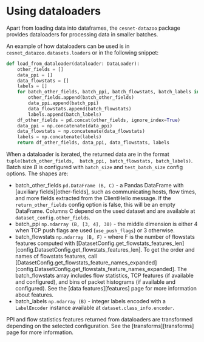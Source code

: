 # Using dataloaders
Apart from loading data into dataframes, the `cesnet-datazoo` package provides dataloaders for processing data in smaller batches.

An example of how dataloaders can be used is in `cesnet_datazoo.datasets.loaders` or in the following snippet:

```python
def load_from_dataloader(dataloader: DataLoader):
    other_fields = []
    data_ppi = []
    data_flowstats = []
    labels = []
    for batch_other_fields, batch_ppi, batch_flowstats, batch_labels in dataloader:
        other_fields.append(batch_other_fields)
        data_ppi.append(batch_ppi)
        data_flowstats.append(batch_flowstats)
        labels.append(batch_labels)
    df_other_fields = pd.concat(other_fields, ignore_index=True)
    data_ppi = np.concatenate(data_ppi)
    data_flowstats = np.concatenate(data_flowstats)
    labels = np.concatenate(labels)
    return df_other_fields, data_ppi, data_flowstats, labels
```

When a dataloader is iterated, the returned data are in the format `tuple(batch_other_fields,  batch_ppi, batch_flowstats, batch_labels)`. Batch size *B* is configured with `batch_size` and `test_batch_size` config options.
The shapes are:

* batch_other_fields `pd.DataFrame (B, C)` - a Pandas DataFrame with [auxiliary fields][other-fields], such as communicating hosts, flow times, and more fields extracted from the ClientHello message. If the `return_other_fields` config option is false, this will be an empty DataFrame. Columns C depend on the used dataset and are available at `dataset_config.other_fields`.
* batch_ppi `np.ndarray (B, [3, 4], 30)` - the middle dimension is either 4 when TCP push flags are used (`use_push_flags`) or 3 otherwise.
* batch_flowstats `np.ndarray (B, F)` - where F is the number of flowstats features computed with [DatasetConfig.get_flowstats_features_len][config.DatasetConfig.get_flowstats_features_len]. To get the order and names of flowstats features, call [DatasetConfig.get_flowstats_feature_names_expanded][config.DatasetConfig.get_flowstats_feature_names_expanded]. The batch_flowstats array includes flow statistics, TCP features (if available and configured), and bins of packet histograms (if available and configured). See the [data features][features] page for more information about features.
* batch_labels `np.ndarray (B)` - integer labels encoded with a `LabelEncoder` instance available at `dataset.class_info.encoder`.

PPI and flow statistics features returned from dataloaders are transformed depending on the selected configuration. See the [transforms][transforms] page for more information.